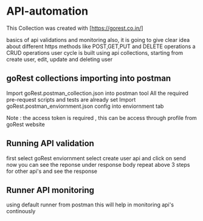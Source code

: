 # API-automation
This Collection was created with [https://gorest.co.in/]

basics of api validations and monitoring
also, it is going to give clear idea about different https methods like POST,GET,PUT and DELETE operations
a CRUD operations user cycle is built using api collections, starting from create user, edit, update and deleting user

## goRest collections importing into postman

Import goRest.postman_collection.json into postman tool 
All the required pre-request scripts and tests are already set
Import goRest.postman_enviornment.json config into enviornment tab

Note : the access token is required , this can be access through profile from goRest website

## Running API validation 
first select goRest enviornment 
select create user api and click on send 
now you can see the reponse under response body
repeat above 3 steps for other api's and see the response

## Runner API monitoring
using default runner from postman
this will help in monitoring api's continously
